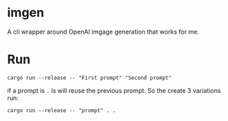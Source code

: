 # imgen

A cli wrapper around OpenAI imgage generation that works for me.

# Run

```
cargo run --release -- "First prompt" "Second prompt"
```

if a prompt is `.` is will reuse the previous prompt. So the create 3 variations run:

```
cargo run --release -- "prompt" . .
```
